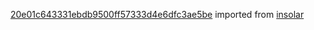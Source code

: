 [20e01c643331ebdb9500ff57333d4e6dfc3ae5be](https://github.com/insolar/insolar/commit/20e01c643331ebdb9500ff57333d4e6dfc3ae5be) imported from [insolar](https://github.com/insolar/insolar)
